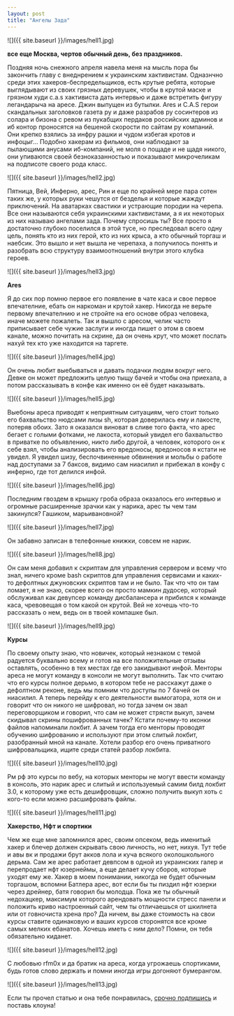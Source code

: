 ```yaml
---
layout: post
title: "Ангелы Зада"
---
```


![]({{ site.baseurl }}/images/hell1.jpg)


**все еще Москва, чертов обычный день, без праздников.**

Поздняя ночь снежного апреля навела меня на мысль пора бы закончить главу с внеднрением к украинским хактивистам. 
Одназнчно среди этих хакеров-беспредельщиков, есть крутые ребята, которые выглядывают из своих грязных деревушек, чтобы в крутой маске и грязном худи c.a.s хактивиста дать интервью и даже встретить фигуру легандарыча на аресе.
Джин выпущен из бутылки. Ares и C.A.S  герои скандальных заголовков газета ру и даже разрабов ру сосинтеров из солара и бизона с ревом из пукабщих пердаков российских админов и иб контор проносятся на бешеной скорости по сайтам ру компаний. Они крепко взялись за инфру рашки и чудом избегая кротов и инфоцыг...  Подобно хакерам из фильмов, они наблюдают за пылающими анусами иб-компаний, не моля о пощаде и не щадя никого, они упиваются своей безноказанностью и показывают микрочеликам на подписоте своего рода класс.

![]({{ site.baseurl }}/images/hell2.jpg)

Пятница, Вей, Инферно, арес, Рин и еще по крайней мере пара сотен таких же, у которых руки чешутся от безделья и которые жаждут приключений. На аватарках свастики и устрающие породии на черепа. 
Все они называются себя украинскими хактивистами, а я их некоторых из них называю ангелами зада. Почему спросишь ты? 
Все просто я достаточно глубоко поселился в этой тусе, но преследовал всего одну цель, понять кто из них герой, кто из них крыса, а кто обычный торгаш и наебсик. 
Это вышло и нет вышла не черепаха, а получилось понять и разобрать всю структуру взаимоотношений внутри этого клубка героев. 

![]({{ site.baseurl }}/images/hell3.jpg)

**Ares**

Я до сих пор помню первое его появление в чате каса и свое первое впечателние, ебать он наркоман и крутой хакер. 
Никогда не верьте первому впечателнию и не стройте на его основе образ человека, иначе можете пожалеть.
Так и вышло с аресом, челик часто приписывает себе чужие заслуги и иногда пишет о этом в своем канале, можно почитать на скрине, да он очень крут, что может послать нахуй тех кто уже находится на таргете.

![]({{ site.baseurl }}/images/hell4.jpg)

Он очень любит выебываться и давать подачки людям вокруг него. 
Девке он может предложить целую тыщу бачей и чтобы она приехала, а потом рассказывать в конфе как именно он её будет наказывать. 

![]({{ site.baseurl }}/images/hell5.jpg)

Выебоны ареса приводят к неприятным ситуациям, чего стоит только его бахвальство нюдсами лизы sh, которая доверилась ему и лакосте, потеряв обоих. 
Зато я оказался виноват в сливе того факта, что арес бегает с голыми фотками, не лакоста, который увидел его бахвальство в приватке по объявлению, никто либо другой, а человек, которого он к себе взял, чтобы анализировать его вредоносы, вредоносов я кстати не увидел. 
Я увидел шизу, беспочвиненные обвинения и мольбы о работе над доступами за 7 баксов, видимо сам ниасилил и прибежал в конфу с инферно, где тот делился инфой.

![]({{ site.baseurl }}/images/hell6.jpg)

Последним гвоздем в крышку гроба образа оказалось его интервью и огромные расширенные зрачки как у нарика, арес ты чем там закинулся? Гашиком, марьивановной? 

![]({{ site.baseurl }}/images/hell7.jpg)

Он забавно записан в телефонные книжки, совсем не нарик.

![]({{ site.baseurl }}/images/hell8.jpg)

Он сам меня добавил к скриптам для управления сервером и всему что знал, ничего кроме bash скриптов для управления сервисами и каких-то дефолтных джуновских скриптов там и не было. Так что что он там ломает, я не знаю, скорее всего он просто мамкин дудосер, который обслуживал как девупсер команду дисбалансера и прибился к команде каса, чревовещая о том какой он крутой.
Вей не хочешь что-то рассказать о нем, ведь он в твоей компашке был. 

![]({{ site.baseurl }}/images/hell9.jpg)

**Курсы**

По своему опыту знаю, что новичек, который незнаком с темой радуется буквально всему и готов на все положительные отзывы оставлять, особенно в тех местах где его закидывают инфой. 
Менторы ареса не могут команду в консоли не могут выполнить. Так что считаю что его курсы полное дерьмо, в котором тебе не расскажут даже о дефолтном реконе, ведь мы помним что доступы по 7 бачей он ниасилил. 
А теперь перейду к его деятельности вымогатора, хотя он и говорит что он никого не шифровал, но тогда зачем он звал переговорщиком и говорил, что сам не может стрясти выкуп, зачем скидывал скрины пошифрованных тачек? Кстати почему-то иконки файлов напоминали локбит.
А зачем тогда его менторы проводят обучению шифрованию и используют при этом слитый локбит, разобранный мной на канале. Хотели разбор его очень приватного шифровальщика, ищите среди статей разбор локбита.

![]({{ site.baseurl }}/images/hell10.jpg)

Рм рф это курсы по вебу, на которых менторы не могут ввести команду в консоль, это нарик арес и слитый и используемый самим билд локбит 3.0, к которому уже есть дешифровщик, сложно получить выкуп хоть с кого-то если можно расшифровать файлы.

![]({{ site.baseurl }}/images/hell11.jpg)


**Хакерство, Нфт и спортики**


Чем же еще мне запомнился арес, своим опсеком, ведь именитый хакер и блечер должен скрывать свою личность, но нет, нихуя. Тут тебе и авы вк и продажи брут акков лола и куча всякого околошкольного дерьма. 
Сам же арес работает девпсом в одной из украинских галер и перепродает нфт юзернеймы, а еще делает кучу сборов, которые уходят ему же. 
Хакер в моем понимании, никогда не будет обычным торгашом, вспомни Батлера арес, вот если бы ты пиздил нфт юзерки через дрейнер, батя говорил бы молодца. Пока же ты обычный недохацкер, максимум которого арендовать мощности стресс панели и положить криво настроенный сайт, чем ты отличаешься от шкилнета или от говночиста хрена про? Да ничем, вы даже стоимость на свои курсы ставите одинаковую и ваших курсов сторонятся все кроме самых мелких ебанатов. 
Хочешь иметь с ним дело? Помни, он тебя обязательно киданет. 

![]({{ site.baseurl }}/images/hell12.jpg)

С любовью rfm0x и да братик на ареса, когда угрожаешь спортиками, будь готов слово держать и помни иногда игры догоняют бумерангом.

![]({{ site.baseurl }}/images/hell13.jpg)


Если ты прочел статью и она тебе понравилась, [срочно подпишись](https://t.me/+CUFiuQ8pNvsxNTY6) и поставь клоуна!
